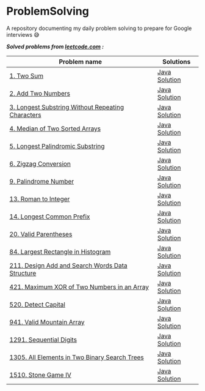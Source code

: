 # ProblemSolving

A repository documenting my daily problem solving to prepare for Google interviews :sweat_smile:

***Solved problems from [leetcode.com](https://leetcode.com/) :***

| Problem name | Solutions |
| --- | --- |
| [1. Two Sum](https://leetcode.com/problems/two-sum) | [Java Solution](https://github.com/touir1/ProblemSolving/blob/main/src/com/touir/leetcode/solutions/TwoSum.java) |
| [2. Add Two Numbers](https://leetcode.com/problems/add-two-numbers) | [Java Solution](https://github.com/touir1/ProblemSolving/blob/main/src/com/touir/leetcode/solutions/AddTwoNumbers.java) |
| [3. Longest Substring Without Repeating Characters](https://leetcode.com/problems/longest-substring-without-repeating-characters) | [Java Solution](https://github.com/touir1/ProblemSolving/blob/main/src/com/touir/leetcode/solutions/LongestSubstrNoCharRepeat.java) |
| [4. Median of Two Sorted Arrays](https://leetcode.com/problems/median-of-two-sorted-arrays) | [Java Solution](https://github.com/touir1/ProblemSolving/blob/main/src/com/touir/leetcode/solutions/MedianTwoSortedArrays.java) |
| [5. Longest Palindromic Substring](https://leetcode.com/problems/longest-palindromic-substring/) | [Java Solution](https://github.com/touir1/ProblemSolving/blob/main/src/com/touir/leetcode/solutions/LongestPalindromicSubstr.java) |
| [6. Zigzag Conversion](https://leetcode.com/problems/zigzag-conversion/) | [Java Solution](https://github.com/touir1/ProblemSolving/blob/main/src/com/touir/leetcode/solutions/ZigzagConversion.java) |
| [9. Palindrome Number](https://leetcode.com/problems/palindrome-number) | [Java Solution](https://github.com/touir1/ProblemSolving/blob/main/src/com/touir/leetcode/solutions/PalindromeNumber.java) |
| [13. Roman to Integer](https://leetcode.com/problems/roman-to-integer) | [Java Solution](https://github.com/touir1/ProblemSolving/blob/main/src/com/touir/leetcode/solutions/RomanToInteger.java) |
| [14. Longest Common Prefix](https://leetcode.com/problems/longest-common-prefix) | [Java Solution](https://github.com/touir1/ProblemSolving/blob/main/src/com/touir/leetcode/solutions/LongestCommonPrefix.java) |
| [20. Valid Parentheses](https://leetcode.com/problems/valid-parentheses) | [Java Solution](https://github.com/touir1/ProblemSolving/blob/main/src/com/touir/leetcode/solutions/ValidParentheses.java) |
| [84. Largest Rectangle in Histogram](https://leetcode.com/problems/largest-rectangle-in-histogram/) | [Java Solution](https://github.com/touir1/ProblemSolving/blob/main/src/com/touir/leetcode/solutions/LargestRectangeHistogram.java) |
| [211. Design Add and Search Words Data Structure](https://leetcode.com/problems/design-add-and-search-words-data-structure/) | [Java Solution](https://github.com/touir1/ProblemSolving/blob/main/src/com/touir/leetcode/solutions/SearchWordsDataStructure.java) |
| [421. Maximum XOR of Two Numbers in an Array](https://leetcode.com/problems/maximum-xor-of-two-numbers-in-an-array/) | [Java Solution](https://github.com/touir1/ProblemSolving/blob/main/src/com/touir/leetcode/solutions/MaxXORInArray.java) |
| [520. Detect Capital](https://leetcode.com/problems/detect-capital) | [Java Solution](https://github.com/touir1/ProblemSolving/blob/main/src/com/touir/leetcode/solutions/DetectCapital.java) |
| [941. Valid Mountain Array](https://leetcode.com/problems/valid-mountain-array/) | [Java Solution](https://github.com/touir1/ProblemSolving/blob/main/src/com/touir/leetcode/solutions/ValidMountainArray.java) |
| [1291. Sequential Digits](https://leetcode.com/problems/sequential-digits) | [Java Solution](https://github.com/touir1/ProblemSolving/blob/main/src/com/touir/leetcode/solutions/SequentialDigits.java) |
| [1305. All Elements in Two Binary Search Trees](https://leetcode.com/problems/all-elements-in-two-binary-search-trees/) | [Java Solution](https://github.com/touir1/ProblemSolving/blob/main/src/com/touir/leetcode/solutions/AllElementsInTwoBST.java) |
| [1510. Stone Game IV](https://leetcode.com/problems/stone-game-iv) | [Java Solution](https://github.com/touir1/ProblemSolving/blob/main/src/com/touir/leetcode/solutions/StoneGameIV.java) |
